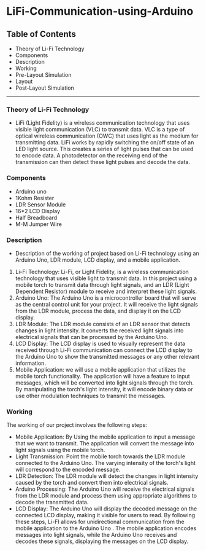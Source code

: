 # LiFi-Communication-using-Arduino
## Table of Contents

  - Theory of Li-Fi Technology
  - Components 
  - Description
  - Working
  - Pre-Layout Simulation
  - Layout
  - Post-Layout Simulation

--- 
### Theory of Li-Fi Technology 
- LiFi (Light Fidelity) is a wireless communication technology that uses visible light communication (VLC) to transmit data. VLC is a type of optical wireless communication (OWC) that uses light as the medium for transmitting data. LiFi works by rapidly switching the on/off state of an LED light source. This creates a series of light pulses that can be used to encode data. A photodetector on the receiving end of the transmission can then detect these light pulses and decode the data.

### Components
  - Arduino uno
  - 1Kohm Resister
  - LDR Sensor Module
  - 16*2 LCD Display
  - Half Breadboard
  - M-M Jumper Wire

### Description
- Description of the working of project based on Li-Fi technology using an Arduino Uno, LDR module, LCD display, and a mobile application.
1. Li-Fi Technology: Li-Fi, or Light Fidelity, is a wireless communication technology that uses visible light to transmit data. In this project using a mobile torch to transmit data through light signals, and an LDR (Light Dependent Resistor) module to receive and interpret these light signals.
2. Arduino Uno: The Arduino Uno is a microcontroller board that will serve as the central control unit for your project. It will receive the light signals from the LDR module, process the data, and display it on the LCD display.
3. LDR Module: The LDR module consists of an LDR sensor that detects changes in light intensity. It converts the received light signals into electrical signals that can be processed by the Arduino Uno.
4. LCD Display: The LCD display is used to visually represent the data received through Li-Fi communication can connect the LCD display to the Arduino Uno to show the transmitted messages or any other relevant information.
5. Mobile Application: we will use a mobile application that utilizes the mobile torch functionality. The application will have a feature to input messages, which will be converted into light signals through the torch. By manipulating the torch's light intensity, it will encode binary data or use other modulation techniques to transmit the messages.

### Working
The working of our project involves the following steps:
- Mobile Application: By Using the mobile application to input a message that we want to transmit. The application will convert the message into light signals using the mobile torch.
- Light Transmission: Point the mobile torch towards the LDR module connected to the Arduino Uno. The varying intensity of the torch's light will correspond to the encoded message.
- LDR Detection: The LDR module will detect the changes in light intensity caused by the torch and convert them into electrical signals.
- Arduino Processing: The Arduino Uno will receive the electrical signals from the LDR module and process them using appropriate algorithms to decode the transmitted data.
- LCD Display: The Arduino Uno will display the decoded message on the connected LCD display, making it visible for users to read.
By following these steps, Li-FI allows for unidirectional communication from the mobile application to the Arduino Uno . The mobile application encodes messages into light signals, while the Arduino Uno receives and decodes these signals, displaying the messages on the LCD display.


